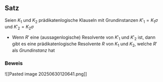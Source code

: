 ## Satz
Seien $K_{1}$ und $K_{2}$ prädikatenlogische Klauseln mit Grundinstanzen $K'_{1} = K_{1}σ$ und $K'_{2} = K_{2}σ$
- Wenn $R'$ eine (aussagenlogische) Resolvente von $K'_{1}$ und $K'_{2}$ ist, dann gibt es eine prädikatenlogische Resolvente $R$ von $K_{1}$ und $K_{2}$, welche $R'$ als *Grundinstanz* hat

### Beweis
![[Pasted image 20250630120641.png]]
